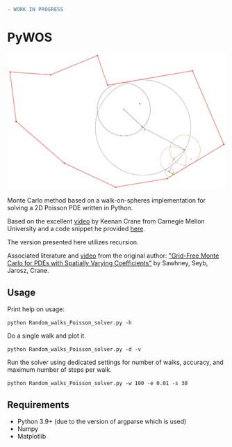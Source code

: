 
```diff
- WORK IN PROGRESS
```

# PyWOS
![](images/WOS_example.png)

Monte Carlo method based on a walk-on-spheres implementation for solving a 2D Poisson PDE written in Python.

Based on the excellent [video](https://youtu.be/bZbuKOxH71o) by Keenan Crane from Carnegie Mellon University and a code snippet he provided [here](https://www.cs.cmu.edu/~kmcrane/Projects/MonteCarloGeometryProcessing/WoSPoisson2D.cpp.html).

The version presented here utilizes recursion.

Associated literature and [video](https://youtu.be/dXROl0KGPXc) from the original author:
["Grid-Free Monte Carlo for PDEs with Spatially Varying Coefficients"](https://arxiv.org/abs/2201.13240) by Sawhney, Seyb, Jarosz, Crane.

## Usage


Print help on usage:
```code
python Random_walks_Poisson_solver.py -h 
```
Do a single walk and plot it.
```code
python Random_walks_Poisson_solver.py -d -v 
```
Run the solver using dedicated settings for number of walks, accuracy, and maximum number of steps per walk.
```code
python Random_walks_Poisson_solver.py -w 100 -e 0.01 -s 30 
```

## Requirements

- Python 3.9+ (due to the version of argparse which is used)
- Numpy
- Matplotlib
